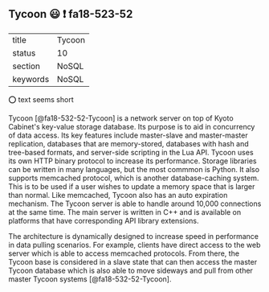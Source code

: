 ## Tycoon :smiley: :exclamation: fa18-523-52


|          |            |
| -------- | ---------- |
| title    | Tycoon     | 
| status   | 10         |
| section  | NoSQL      |
| keywords | NoSQL      |

:o: text seems short

Tycoon [@fa18-532-52-Tycoon] is a network server on top of Kyoto Cabinet's key-value storage
database. Its purpose is to aid in concurrency of data access. Its key
features include master-slave and master-master replication, databases
that are memory-stored, databases with hash and tree-based formats,
and server-side scripting in the Lua API. Tycoon uses its own HTTP
binary protocol to increase its performance. Storage libraries can be
written in many languages, but the most commmon is Python. It also
supports memcached protocol, which is another database-caching system.
This is to be used if a user wishes to update a memory space that is
larger than normal. Like memcached, Tycoon also has an auto expiration
mechanism. The Tycoon server is able to handle around 10,000
connections at the same time. The main server is written in C++ and is
available on platforms that have corresponding API library extensions.

The architecture is dynamically designed to increase speed in
performance in data pulling scenarios. For example, clients have
direct access to the web server which is able to access memcached
protocols. From there, the Tycoon base is considered in a slave state
that can then access the master Tycoon database which is also able to
move sideways and pull from other master Tycoon systems
[@fa18-532-52-Tycoon].

     

